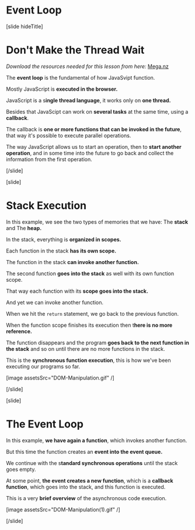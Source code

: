 # Event Loop

[slide hideTitle]
# Don't Make the Thread Wait

_Download the resources needed for this lesson from here:_ [Mega.nz](https://mega.nz/file/6VAgTbqT#eTEsCGG6h0WErbhKN9PgO0S5NRk2NCSHhk5uoC-O4YU)

The **event loop** is the fundamental of how JavaSvipt function.

Mostly JavaScript is **executed in the browser.**

JavaScript is a s**ingle thread language**, it works only on **one thread.**

Besides that JavaScipt can work on **several tasks** at the same time, using a **callback**.

The callback is **one or more functions that can be invoked in the future**, that way it's possible to execute parallel operations.

The way JavaScript allows us to start an operation, then to **start another operation**, and in some time into the future to go back and collect the information from the first operation.

[/slide]

[slide]

# Stack Execution

In this example, we see the two types of memories that we have: The **stack** and The **heap.**

In the stack, everything is **organized in scopes.**

Each function in the stack **has its own scope.**

The function in the stack **can invoke another function.**

The second function **goes into the stack** as well with its own function scope.

That way each function with its **scope goes into the stack.** 

And yet we can invoke another function.

When we hit the `return` statement, we go back to the previous function.

When the function scope finishes its execution then t**here is no more reference.**

The function disappears and the program **goes back to the next function in the stack** and so on until there are no more functions in the stack.

This is the **synchronous function execution**, this is how we've been executing our programs so far.

[image assetsSrc="DOM-Manipulation.gif" /]

[/slide]

[slide]
# The Event Loop

In this example, **we have again a function**, which invokes another function.

But this time the function creates an **event into the event queue.**

We continue with the s**tandard synchronous operations** until the stack goes empty.

At some point, **the event creates a new function**, which is a **callback function**, which goes into the stack, and this function is executed.

This is a very **brief overview** of the asynchronous code execution.

[image assetsSrc="DOM-Manipulation(1).gif" /]

[/slide]
